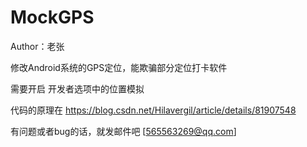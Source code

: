 # MockGPS

Author：老张

修改Android系统的GPS定位，能欺骗部分定位打卡软件

需要开启 开发者选项中的位置模拟

代码的原理在 https://blog.csdn.net/Hilavergil/article/details/81907548

有问题或者bug的话，就发邮件吧 [565563269@qq.com]
